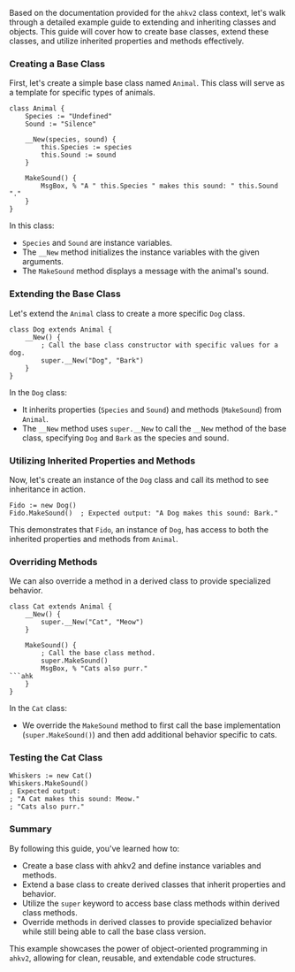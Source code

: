 Based on the documentation provided for the `ahkv2` class context, let's walk through a detailed example guide to extending and inheriting classes and objects. This guide will cover how to create base classes, extend these classes, and utilize inherited properties and methods effectively.

### Creating a Base Class

First, let's create a simple base class named `Animal`. This class will serve as a template for specific types of animals.

```ahk
class Animal {
    Species := "Undefined"
    Sound := "Silence"
    
    __New(species, sound) {
        this.Species := species
        this.Sound := sound
    }

    MakeSound() {
        MsgBox, % "A " this.Species " makes this sound: " this.Sound "."
    }
}
```

In this class:
- `Species` and `Sound` are instance variables.
- The `__New` method initializes the instance variables with the given arguments.
- The `MakeSound` method displays a message with the animal's sound.

### Extending the Base Class

Let's extend the `Animal` class to create a more specific `Dog` class.

```ahk
class Dog extends Animal {
    __New() {
        ; Call the base class constructor with specific values for a dog.
        super.__New("Dog", "Bark")
    }
}
```

In the `Dog` class:
- It inherits properties (`Species` and `Sound`) and methods (`MakeSound`) from `Animal`.
- The `__New` method uses `super.__New` to call the `__New` method of the base class, specifying `Dog` and `Bark` as the species and sound.

### Utilizing Inherited Properties and Methods

Now, let's create an instance of the `Dog` class and call its method to see inheritance in action.

```ahk
Fido := new Dog()
Fido.MakeSound()  ; Expected output: "A Dog makes this sound: Bark."
```

This demonstrates that `Fido`, an instance of `Dog`, has access to both the inherited properties and methods from `Animal`.

### Overriding Methods

We can also override a method in a derived class to provide specialized behavior.

```ahk
class Cat extends Animal {
    __New() {
        super.__New("Cat", "Meow")
    }

    MakeSound() {
        ; Call the base class method.
        super.MakeSound()
        MsgBox, % "Cats also purr."
```ahk
    }
}
```

In the `Cat` class:
- We override the `MakeSound` method to first call the base implementation (`super.MakeSound()`) and then add additional behavior specific to cats.

### Testing the Cat Class

```ahk
Whiskers := new Cat()
Whiskers.MakeSound()  
; Expected output: 
; "A Cat makes this sound: Meow."
; "Cats also purr."
```

### Summary

By following this guide, you've learned how to:
- Create a base class with ahkv2 and define instance variables and methods.
- Extend a base class to create derived classes that inherit properties and behavior.
- Utilize the `super` keyword to access base class methods within derived class methods.
- Override methods in derived classes to provide specialized behavior while still being able to call the base class version.

This example showcases the power of object-oriented programming in `ahkv2`, allowing for clean, reusable, and extendable code structures.